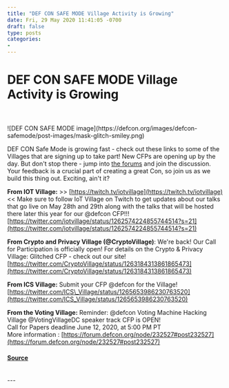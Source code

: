 ```yaml
---
title: "DEF CON SAFE MODE Village Activity is Growing"
date: Fri, 29 May 2020 11:41:05 -0700
draft: false
type: posts
categories: 
- 
---
```

# DEF CON SAFE MODE Village Activity is Growing

<br/>

<br/>
![DEF CON SAFE MODE image](https://defcon.org/images/defcon-safemode/post-images/mask-glitch-smiley.png)  

DEF CON Safe Mode is growing fast - check out these links to some of the Villages that are signing up to take part! New CFPs are opening up by the day. But don't stop there - jump into [the forums](https://forum.defcon.org/) and join the discussion. Your feedback is a crucial part of creating a great Con, so join us as we build this thing out. Exciting, ain't it?  
  
**From IOT Village:** >> [https://twitch.tv/iotvillage](https://twitch.tv/iotvillage) << Make sure to follow IoT Village on Twitch to get updates about our talks that go live on May 28th and 29th along with the talks that will be hosted there later this year for our @defcon CFP!!!  
[https://twitter.com/iotvillage/status/1262574224855744514?s=21](https://twitter.com/iotvillage/status/1262574224855744514?s=21)  
  
**From Crypto and Privacy Village (@CryptoVillage)**: We're back! Our Call for Participation is officially open! For details on the Crypto & Privacy Village: Glitched CFP - check out our site!  
[https://twitter.com/CryptoVillage/status/1263184313861865473](https://twitter.com/CryptoVillage/status/1263184313861865473)  
  
**From ICS Village:** Submit your CFP @defcon for the Village!  
[https://twitter.com/ICS\_Village/status/1265653986230763520](https://twitter.com/ICS_Village/status/1265653986230763520)  
  
**From the Voting Village:** Reminder: @defcon Voting Machine Hacking Village @VotingVillageDC speaker track CFP is OPEN!  
Call for Papers deadline June 12, 2020, at 5:00 PM PT  
More information : [https://forum.defcon.org/node/232527#post232527](https://forum.defcon.org/node/232527#post232527)

#### [Source](https://defcon.org/html/defcon-safemode/dc-safemode-index.html#dcsmvillages)

<br/>
---
